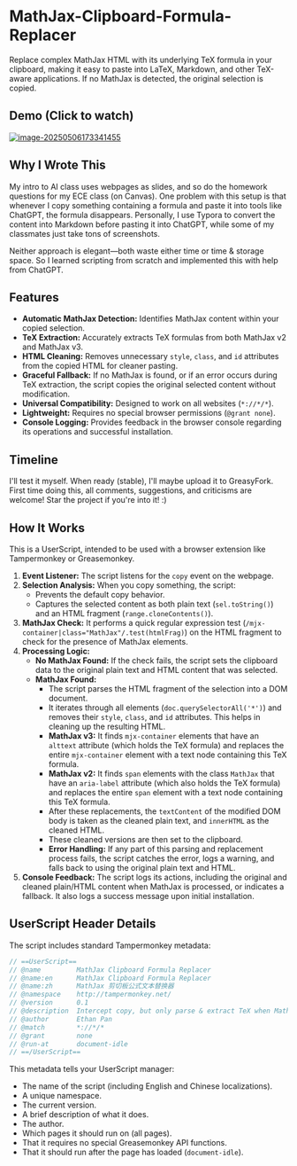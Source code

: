 # MathJax-Clipboard-Formula-Replacer

Replace complex MathJax HTML with its underlying TeX formula in your clipboard, making it easy to paste into LaTeX, Markdown, and other TeX-aware applications. If no MathJax is detected, the original selection is copied.

## Demo (Click to watch)
[![image-20250506173341455](https://p.ipic.vip/km1q81.png)](https://youtu.be/uIwWMj-_4HU)
## Why I Wrote This

My intro to AI class uses webpages as slides, and so do the homework questions for my ECE class (on Canvas). One problem with this setup is that whenever I copy something containing a formula and paste it into tools like ChatGPT, the formula disappears. Personally, I use Typora to convert the content into Markdown before pasting it into ChatGPT, while some of my classmates just take tons of screenshots. 

Neither approach is elegant—both waste either time or time & storage space. So I learned scripting from scratch and implemented this with help from ChatGPT.

## Features

*   **Automatic MathJax Detection:** Identifies MathJax content within your copied selection.
*   **TeX Extraction:** Accurately extracts TeX formulas from both MathJax v2 and MathJax v3.
*   **HTML Cleaning:** Removes unnecessary `style`, `class`, and `id` attributes from the copied HTML for cleaner pasting.
*   **Graceful Fallback:** If no MathJax is found, or if an error occurs during TeX extraction, the script copies the original selected content without modification.
*   **Universal Compatibility:** Designed to work on all websites (`*://*/*`).
*   **Lightweight:** Requires no special browser permissions (`@grant none`).
*   **Console Logging:** Provides feedback in the browser console regarding its operations and successful installation.



## Timeline

I'll test it myself. When ready (stable), I'll maybe upload it to GreasyFork. 
First time doing this, all comments, suggestions, and criticisms are welcome! 
Star the project if you're into it! :)

## How It Works

This is a UserScript, intended to be used with a browser extension like Tampermonkey or Greasemonkey.

1.  **Event Listener:** The script listens for the `copy` event on the webpage.
2.  **Selection Analysis:** When you copy something, the script:
    *   Prevents the default copy behavior.
    *   Captures the selected content as both plain text (`sel.toString()`) and an HTML fragment (`range.cloneContents()`).
3.  **MathJax Check:** It performs a quick regular expression test (`/mjx-container|class="MathJax"/.test(htmlFrag)`) on the HTML fragment to check for the presence of MathJax elements.
4.  **Processing Logic:**
    *   **No MathJax Found:** If the check fails, the script sets the clipboard data to the original plain text and HTML content that was selected.
    *   **MathJax Found:**
        *   The script parses the HTML fragment of the selection into a DOM document.
        *   It iterates through all elements (`doc.querySelectorAll('*')`) and removes their `style`, `class`, and `id` attributes. This helps in cleaning up the resulting HTML.
        *   **MathJax v3:** It finds `mjx-container` elements that have an `alttext` attribute (which holds the TeX formula) and replaces the entire `mjx-container` element with a text node containing this TeX formula.
        *   **MathJax v2:** It finds `span` elements with the class `MathJax` that have an `aria-label` attribute (which also holds the TeX formula) and replaces the entire `span` element with a text node containing this TeX formula.
        *   After these replacements, the `textContent` of the modified DOM body is taken as the cleaned plain text, and `innerHTML` as the cleaned HTML.
        *   These cleaned versions are then set to the clipboard.
        *   **Error Handling:** If any part of this parsing and replacement process fails, the script catches the error, logs a warning, and falls back to using the original plain text and HTML.
5.  **Console Feedback:** The script logs its actions, including the original and cleaned plain/HTML content when MathJax is processed, or indicates a fallback. It also logs a success message upon initial installation.

## UserScript Header Details

The script includes standard Tampermonkey metadata:

```javascript
// ==UserScript==
// @name         MathJax Clipboard Formula Replacer
// @name:en      MathJax Clipboard Formula Replacer
// @name:zh      MathJax 剪切板公式文本替换器
// @namespace    http://tampermonkey.net/
// @version      0.1
// @description  Intercept copy, but only parse & extract TeX when MathJax is present; otherwise, pass through the original selection untouched.
// @author       Ethan Pan
// @match        *://*/*
// @grant        none
// @run-at       document-idle
// ==/UserScript==
```
This metadata tells your UserScript manager:
*   The name of the script (including English and Chinese localizations).
*   A unique namespace.
*   The current version.
*   A brief description of what it does.
*   The author.
*   Which pages it should run on (all pages).
*   That it requires no special Greasemonkey API functions.
*   That it should run after the page has loaded (`document-idle`).
